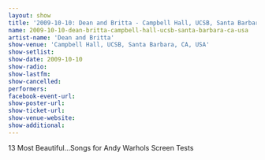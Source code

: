 ```yaml
---
layout: show
title: '2009-10-10: Dean and Britta - Campbell Hall, UCSB, Santa Barbara, CA, USA'
name: 2009-10-10-dean-britta-campbell-hall-ucsb-santa-barbara-ca-usa
artist-name: 'Dean and Britta'
show-venue: 'Campbell Hall, UCSB, Santa Barbara, CA, USA'
show-setlist: 
show-date: 2009-10-10
show-radio: 
show-lastfm: 
show-cancelled: 
performers: 
facebook-event-url: 
show-poster-url: 
show-ticket-url: 
show-venue-website: 
show-additional: 
---
```


13 Most Beautiful...Songs for Andy Warhols Screen Tests